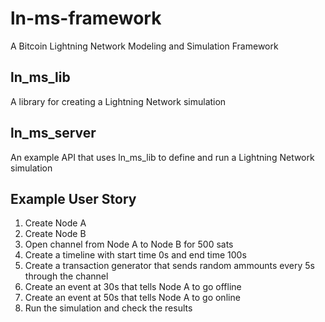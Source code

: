 # ln-ms-framework
A Bitcoin Lightning Network Modeling and Simulation Framework

## ln_ms_lib
A library for creating a Lightning Network simulation

## ln_ms_server
An example API that uses ln_ms_lib to define and run a Lightning Network simulation

## Example User Story
1. Create Node A
2. Create Node B
3. Open channel from Node A to Node B for 500 sats
4. Create a timeline with start time 0s and end time 100s
5. Create a transaction generator that sends random ammounts every 5s through the channel
6. Create an event at 30s that tells Node A to go offline
7. Create an event at 50s that tells Node A to go online
8. Run the simulation and check the results
